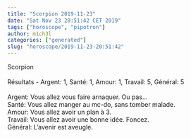 ```yaml
---
title: "Scorpion 2019-11-23"
date: "Sat Nov 23 20:51:42 CET 2019"
tags: ["horoscope", "pipotron"]
author: m1ch3l
categories: ["generated"]
slug: "horoscope/2019-11-23-20:51:42"
---
```


Scorpion<br>
<br>
Résultats - Argent: 1, Santé: 1, Amour: 1, Travail: 5, Général: 5<br>
<br>
Argent:  Vous allez vous faire arnaquer. Ou pas...<br>
Santé:   Vous allez manger au mc-do, sans tomber malade. <br>
Amour:   Vous allez avoir un plan à 3. <br>
Travail: Vous allez avoir une bonne idée. Foncez.<br>
Général: L’avenir est aveugle.<br>

